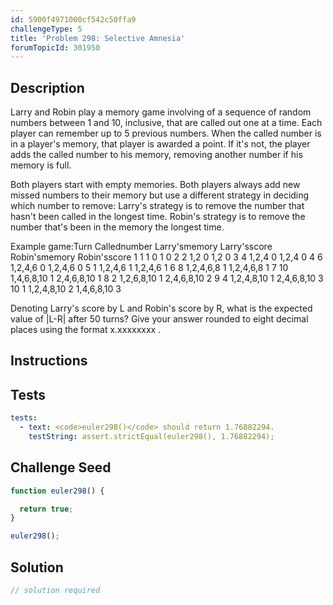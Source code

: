 ```yaml
---
id: 5900f4971000cf542c50ffa9
challengeType: 5
title: 'Problem 298: Selective Amnesia'
forumTopicId: 301950
---
```


## Description

<section id='description'>

Larry and Robin play a memory game involving of a sequence of random numbers between 1 and 10, inclusive, that are called out one at a time. Each player can remember up to 5 previous numbers. When the called number is in a player's memory, that player is awarded a point. If it's not, the player adds the called number to his memory, removing another number if his memory is full.

Both players start with empty memories. Both players always add new missed numbers to their memory but use a different strategy in deciding which number to remove: Larry's strategy is to remove the number that hasn't been called in the longest time. Robin's strategy is to remove the number that's been in the memory the longest time.

Example game:Turn Callednumber Larry'smemory Larry'sscore Robin'smemory Robin'sscore 1 1 1 0 1 0 2 2 1,2 0 1,2 0 3 4 1,2,4 0 1,2,4 0 4 6 1,2,4,6 0 1,2,4,6 0 5 1 1,2,4,6 1 1,2,4,6 1 6 8 1,2,4,6,8 1 1,2,4,6,8 1 7 10 1,4,6,8,10 1 2,4,6,8,10 1 8 2 1,2,6,8,10 1 2,4,6,8,10 2 9 4 1,2,4,8,10 1 2,4,6,8,10 3 10 1 1,2,4,8,10 2 1,4,6,8,10 3

Denoting Larry's score by L and Robin's score by R, what is the expected value of |L-R| after 50 turns? Give your answer rounded to eight decimal places using the format x.xxxxxxxx .

</section>

## Instructions

<section id='instructions'>

</section>

## Tests

<section id='tests'>

```yml
tests:
  - text: <code>euler298()</code> should return 1.76882294.
    testString: assert.strictEqual(euler298(), 1.76882294);

```

</section>

## Challenge Seed

<section id='challengeSeed'>

<div id='js-seed'>

```js
function euler298() {

  return true;
}

euler298();
```

</div>

</section>

## Solution

<section id='solution'>

```js
// solution required
```

</section>
